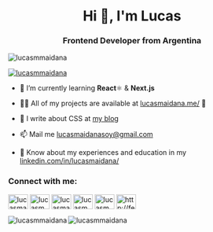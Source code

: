 <h1 align="center">Hi 👋, I'm Lucas</h1>
<h3 align="center">Frontend Developer from Argentina</h3>

<p align="left"> <img src="https://komarev.com/ghpvc/?username=lucasmmaidana&label=Profile%20views&color=0e75b6&style=flat" alt="lucasmmaidana" /> </p>

<p align="left"> <a href="https://twitter.com/lucasmmaidana" target="blank"><img src="https://img.shields.io/twitter/follow/lucasmmaidana?logo=twitter&style=for-the-badge" alt="lucasmmaidana" /></a> </p>

- 🌱 I’m currently learning **React**⚛ & **Next.js**

- 👨‍💻 All of my projects are available at [lucasmaidana.me/](lucasmaidana.me) 🌵

- 📝 I write about CSS at [my blog](https://sinlevantar.blogspot.com/)

- 📫 Mail me [lucasmaidanasoy@gmail.com](mailto:lucasmaidanasoy@gmail.com)

- 📄 Know about my experiences and education in my [linkedin.com/in/lucasmaidana/](https://linkedin.com/in/lucasmaidana/)

<h3 align="left">Connect with me:</h3>
<p align="left">
<a href="https://codepen.io/lucasmaidana" target="blank"><img align="center" src="https://cdn.jsdelivr.net/npm/simple-icons@3.0.1/icons/codepen.svg" alt="lucasmaidana" height="30" width="40" /></a>
<a href="https://twitter.com/lucasmmaidana" target="blank"><img align="center" src="https://cdn.jsdelivr.net/npm/simple-icons@3.0.1/icons/twitter.svg" alt="lucasmmaidana" height="30" width="40" /></a>
<a href="https://linkedin.com/in/lucasmaidana/" target="blank"><img align="center" src="https://cdn.jsdelivr.net/npm/simple-icons@3.0.1/icons/linkedin.svg" alt="lucasmaidana/" height="30" width="40" /></a>
<a href="https://instagram.com/lucasmmaidana/" target="blank"><img align="center" src="https://cdn.jsdelivr.net/npm/simple-icons@3.0.1/icons/instagram.svg" alt="lucasmmaidana/" height="30" width="40" /></a>
<a href="https://www.behance.net/lucasmmaidana" target="blank"><img align="center" src="https://cdn.jsdelivr.net/npm/simple-icons@3.0.1/icons/behance.svg" alt="lucasmmaidana" height="30" width="40" /></a>
<a href="/http://feeds.feedburner.com/blog-design-" target="blank"><img align="center" src="https://cdn.jsdelivr.net/npm/simple-icons@3.0.1/icons/rss.svg" alt="http://feeds.feedburner.com/blog-design-" height="30" width="40" /></a>
</p>

<p><img align="left" src="https://github-readme-stats.vercel.app/api/top-langs?username=lucasmmaidana&show_icons=true&locale=en&layout=compact" alt="lucasmmaidana" /></p>

<p>&nbsp;<img align="left" src="https://github-readme-stats.vercel.app/api?username=lucasmmaidana&show_icons=true&locale=en" alt="lucasmmaidana" /></p>

